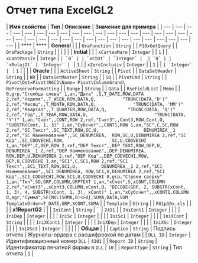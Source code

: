 # Отчет типа ExcelGL2

| **Имя свойства** | **Тип** | **Описание** | **Значение для примера** |
| --- | --- | --- | --- | --- | --- | --- | --- | --- | --- | --- | --- | --- | --- | --- | --- | --- | --- | --- | --- | --- | --- | --- | --- | --- | --- | --- | --- | --- | --- | --- | --- | --- | --- | --- |
|  **** |  **** | **General** |   |
| `OraFunction` | `String` |   | `P10xGetQuery` |
| `OraPackage` | `String` |   |   |
|   |   | **Initial** |   |
| `xCarteaMare` | `Integer` |  | `1` |
| `xContPassiv` | `Intege`  |  `` | `0` |
| `xCtDt` | `Integer` |  | `0` |
| `xRulajDt` | `Integer` |  `` | `1` |
| `xZeroInclusiv` | `Integer` |  | `1` |
|  `` | `Integer` |  `` |  `1` |
|   |   | **Oracle** |   |
| `ActiveSheet` | `String` |  | `Pivot` |
| `DataSetHeader` | `String` |  | `NR` |
| `DataSetMaster` | `String` |  | `SQ` |
| `PivotCmd` | `String` |   | `Pivot\Dst=Pivot!R6C2\Name= Pivot\ColumnGrand\       NoPreserveFormatting` |
| `Range` | `String` |   | `Data` |
| `RseFieldList` | `Memo` |   | `0,grp,"Столбцы слева" 1,an,"Дата" ,S,T_DATE,ROW,DATA 2,ref,"Неделя",,T_WEEK,ROW,DATA,Q,          "TRUNC(DATA,'D')" 2,ref,"Месяц",,T_MONTH,ROW,DATA,Q,              "TRUNC(DATA, 'MM')" 2,ref,"Квартал",,T_QUARTER,ROW,DATA,Q,        "TRUNC(DATA, 'Q')" 2,ref,"Год",,T_YEAR,ROW,DATA,Q,                         "TRUNC(DATA, 'Y')" 1,an,"Счет",,CONT,ROW 2,ref,"Счет3",,Cont3,ROW,Cont,Q,                          "SUBSTR(Cont, 1, 3)" 1,an,"Субсчет",,CONT1,ROW 1,an,"SC",C,SC,ROW 2,ref,"SC Текст",,SC_TEXT,ROW,SC,U,                 DENUMIREA__1 2,ref,"SC Наименование",,SC_DENUMIREA,  ROW,SC,U,DENUMIREA 2,ref,"SC Код",,SC_CODVECHI,ROW,                  SC,U,CODVECHI 1,an,"DEP",C,DEP,ROW 2,ref,"DEP Текст",,DEP_TEXT,ROW,DEP,U,         DENUMIREA__1 2,ref,"DEP Наименование",,DEP_DENUMIREA,  ROW,DEP,U,DENUMIREA 2,ref,"DEP Код",,DEP_CODVECHI,ROW,           DEP,U,CODVECHI 1,an,"SC1",C,SC1,ROW 2,ref,"SC1 Текст",,SC1_TEXT,ROW,SC1,U,         DENUMIREA__1 2,ref,"SC1 Наименование",,SC1_DENUMIREA, ROW,SC1,U,DENUMIREA 2,ref,"SC1 Код",,SC1_CODVECHI,ROW,SC1,U,CODVECHI 0,grp,"Строки сверху" 1,an,"Тип",SD,GRP,COLUMN,GRPTEXT 1,an,"xСчет",S,xCONT,COLUMN 2,ref,"xСчет3",,xCont3,COLUMN,xCont,Q, "DECODE(GRP, 2, SUBSTR(xCont, 1, 3), 4, SUBSTR(xCont, 1, 3), xCont)" 1,an,"xСубсчет",,xCONT1,COLUMN 0,agr,"Сумма",SF{NVL(SUMA,0)<>0},SUMA,DATA,SUM TemplateOrder=T_DATE,GRP,XCONT,SUMA` |
| `Template` | `String` |  | `RG1p10x.xls` |
|   |   | **x1ReportG2** |   |
| `IniCont` | `String` |  `` | `2411` |
| `IniCont1` | `Integer` |  |  |
| `IniDep` | `Integer` |  |  |
| `IniSc` | `Integer` |  |  |
| `IniSc1` | `Integer` |  |  |
| `IniXCont` | `String` |  |  |
| `IniXCont1` | `Integer` |  |  |
| `IniXDep` | `Integer` |  |  |
| `IniXSc` | `Integer` |  |  |
| `IniXSc1` | `Integer` |  |  |
|  |  | **Общая** |  |
| `Caption` | `String` | Подпись отчета | Журналы-ордера с расшифровкой                     по датам |
| `DLL ID` | `Integer` | Идентификационный номер `DLL` | `4201` |
| `Report ID` | `String` | Идентификатор печатной формы в `DLL` | `10` |
| `ReportType` | `String` | Тип отчета | `1` |

